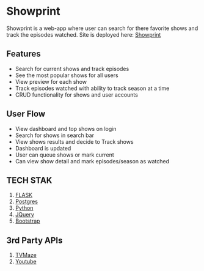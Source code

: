 # Showprint

Showprint is a web-app where user can search for there favorite shows and track the episodes watched. Site is deployed here: [Showprint](https://showprint.herokuapp.com/)

__Features__
---
- Search for current shows and track episodes
- See the most popular shows for all users
- View preview for each show 
- Track episodes watched with ability to track season at a time
- CRUD functionality for shows and user accounts

__User Flow__
---
- View dashboard and top shows on login
- Search for shows in search bar
- View shows results and decide to Track shows
- Dashboard is updated
- User can queue shows or mark current
- Can view show detail and mark episodes/season as watched

__TECH STAK__
---
1. [FLASK](https://flask.palletsprojects.com/en/1.1.x/)  
2. [Postgres](https://www.postgresql.org/) 
1. [Python](https://www.python.org/)  
2. [JQuery](https://jquery.com/) 
1. [Bootstrap](https://getbootstrap.com/)  



__3rd Party APIs__  
---

1. [TVMaze](https://www.tvmaze.com/api)  
2. [Youtube](https://developers.google.com/youtube/v3/docs) 
